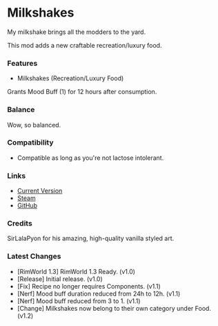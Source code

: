 # Milkshakes

My milkshake brings all the modders to the yard.

This mod adds a new craftable recreation/luxury food.

### Features

- Milkshakes (Recreation/Luxury Food)

Grants Mood Buff (1) for 12 hours after consumption.

### Balance

Wow, so balanced.

### Compatibility

- Compatible as long as you're not lactose intolerant.

### Links

- [Current Version](https://github.com/Sierra0001/Milkshakes/releases/tag/v1.2)
- [Steam](https://steamcommunity.com/sharedfiles/filedetails/?id=2591782692)
- [GitHub](https://github.com/Sierra0001/Milkshakes)

### Credits

SirLalaPyon for his amazing, high-quality vanilla styled art.

### Latest Changes

- [RimWorld 1.3] RimWorld 1.3 Ready. (v1.0)
- [Release] Initial release. (v1.0)
- [Fix] Recipe no longer requires Components. (v1.1)
- [Nerf] Mood buff duration reduced from 24h to 12h. (v1.1)
- [Nerf] Mood buff reduced from 3 to 1. (v1.1)
- [Change] Milkshakes now belong to their own category under Food. (v1.2)
